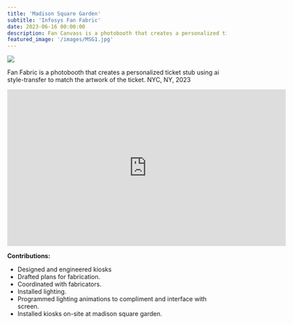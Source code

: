 ```yaml
---
title: 'Madison Square Garden'
subtitle: 'Infosys Fan Fabric'
date: 2023-06-16 00:00:00
description: Fan Canvass is a photobooth that creates a personalized ticket stub using ai style transfer to match the artwork of the ticket. 
featured_image: '/images/MSG1.jpg'
---
```


![](/images/MSG1.jpg)

Fan Fabric is a photobooth that creates a personalized ticket stub using ai style-transfer to match the artwork of the ticket. 
NYC, NY, 2023

<iframe src="https://player.vimeo.com/video/844799691?h=b36595ef73" width="640" height="360" frameborder="0" webkitallowfullscreen mozallowfullscreen allowfullscreen></iframe>

**Contributions:**
* Designed and engineered kiosks 
* Drafted plans for fabrication.
* Coordinated with fabricators.
* Installed lighting.
* Programmed lighting animations to compliment and interface with screen. 
* Installed kiosks on-site at madison square garden.

